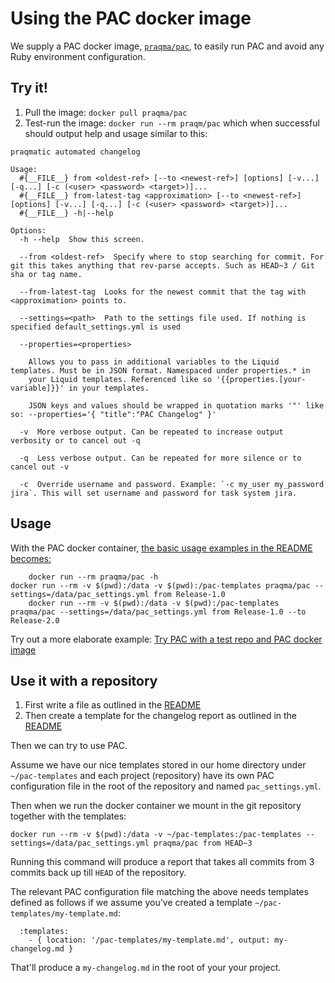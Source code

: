 # Using the PAC docker image

We supply a PAC docker image, [`praqma/pac`](https://hub.docker.com/r/praqma/pac/), to easily run PAC and avoid any Ruby environment configuration.

## Try it!

 1. Pull the image: `docker pull praqma/pac` 
 2. Test-run the image: `docker run --rm praqm/pac` which when successful should output help and usage similar to this:

```
praqmatic automated changelog 

Usage:
  #{__FILE__} from <oldest-ref> [--to <newest-ref>] [options] [-v...] [-q...] [-c (<user> <password> <target>)]... 
  #{__FILE__} from-latest-tag <approximation> [--to <newest-ref>] [options] [-v...] [-q...] [-c (<user> <password> <target>)]...
  #{__FILE__} -h|--help

Options:
  -h --help  Show this screen.

  --from <oldest-ref>  Specify where to stop searching for commit. For git this takes anything that rev-parse accepts. Such as HEAD~3 / Git sha or tag name.

  --from-latest-tag  Looks for the newest commit that the tag with <approximation> points to.  
              
  --settings=<path>  Path to the settings file used. If nothing is specified default_settings.yml is used      

  --properties=<properties>  

    Allows you to pass in additional variables to the Liquid templates. Must be in JSON format. Namespaced under properties.* in 
    your Liquid templates. Referenced like so '{{properties.[your-variable]}}' in your templates.

    JSON keys and values should be wrapped in quotation marks '"' like so: --properties='{ "title":"PAC Changelog" }'      

  -v  More verbose output. Can be repeated to increase output verbosity or to cancel out -q

  -q  Less verbose output. Can be repeated for more silence or to cancel out -v

  -c  Override username and password. Example: `-c my_user my_password jira`. This will set username and password for task system jira.

```

## Usage

With the PAC docker container, [the basic usage examples in the README becomes:](../README.md#usage)

		docker run --rm praqma/pac -h
    docker run --rm -v $(pwd):/data -v $(pwd):/pac-templates praqma/pac --settings=/data/pac_settings.yml from Release-1.0
		docker run --rm -v $(pwd):/data -v $(pwd):/pac-templates praqma/pac --settings=/data/pac_settings.yml from Release-1.0 --to Release-2.0

Try out a more elaborate example: [Try PAC with a test repo and PAC docker image](try_pac_with_test_repo_and_docker.md)

## Use it with a repository


 1. First write a file as outlined in the [README](../README.md#simple-configuration-file)
 2. Then create a template for the changelog report as outlined in the [README](../README.md#simple-template) 

Then we can try to use PAC. 

Assume we have our nice templates stored in our home directory under `~/pac-templates` and each project (repository) have its own PAC configuration file in the root of the repository and named `pac_settings.yml`.

Then when we run the docker container we mount in the git repository together with the templates:

```
docker run --rm -v $(pwd):/data -v ~/pac-templates:/pac-templates --settings=/data/pac_settings.yml praqma/pac from HEAD~3
```
Running this command will produce a report that takes all commits from 3 commits back up till `HEAD` of the repository.

The relevant PAC configuration file matching the above needs templates defined as follows if we assume you've created a template `~/pac-templates/my-template.md`:

```
  :templates:
    - { location: '/pac-templates/my-template.md', output: my-changelog.md }
```

That'll produce a `my-changelog.md` in the root of your your project. 